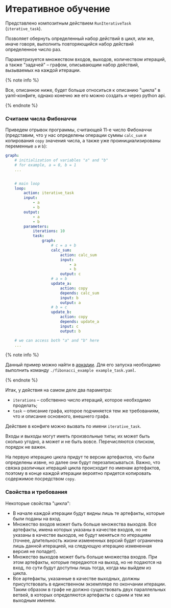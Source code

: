 # Итеративное обучение

Представлено композитным действием `RunIterativeTask` (`iterative_task`).

Позволяет обернуть определенный набор действий в цикл, или же, иначе говоря, выполнить повторяющийся набор действий определенное число раз.

Параметризуется множеством входов, выходов, количеством итераций, а также "задачей" &ndash; графом, описывающим набор действий, вызываемых на каждой итерации.

{% note info %}

Все, описанное ниже, будет больше относиться к описанию "цикла" в yaml-конфиге, однако конечно же его можно создать и через python api.

{% endnote %}

### Считаем числа Фибоначчи

Приведем отрывок программы, считающей 11-е число Фибоначчи (представим, что у нас определены операции суммы `calc_sum` и копирования `copy` значения числа, а также уже проинициализированы переменные `a` и `b`):

```yaml
graph:
    # initialization of variables "a" and "b"
    # for example, a = 0, b = 1
    ...


    # main loop
    loop:
        action: iterative_task
        input:
            - a
            - b
        output:
            - a
            - b
        parameters:
            iterations: 10
            task:
                graph:
                    # c = a + b
                    calc_sum:
                        action: calc_sum
                        input:
                            - a
                            - b
                        output: c
                    # a = b
                    update_a:
                        action: copy
                        depends: calc_sum
                        input: b
                        output: a
                    # b = c
                    update_b:
                        action: copy
                        depends: update_a
                        input: c
                        output: b

    # we can access both "a" and "b" here
    ...
```

{% note info %}

Данный пример можно найти в [аркадии](https://a.yandex-team.ru/arc_vcs/ads/libs/tenfifty/bin/example_programs/fibonacci). Для его запуска необходимо выполнить команду `./fibonacci_example example_task.yaml`.

{% endnote %}

Итак, у действия на самом деле два параметра:
* `iterations` &ndash; собственно число итераций, которое необходимо проделать;
* `task` &ndash; описание графа, которое подчиняется тем же требованиям, что и описание основного, внешнего графа.

Действие в конфиге можно вызвать по имени `iterative_task`.

Входы и выходы могут иметь произвольные типы; их может быть сколько угодно, а может и не быть вовсе. Перечисляются списком, порядок не важен.

На первую итерацию цикла придут те версии артефактов, что были определены извне, но далее они будут перезаписываться. Важно, что связка различных итераций цикла происходит по именам артефактов, поэтому в конце каждой итерации вероятно придется копировать содержимое посредством `copy`.


### Свойства и требования
Некоторые свойства "цикла":
* В начале каждой итерации будут видны лишь те артефакты, которые были поданы на вход.
* Множество входов может быть больше множества выходов. Все артефакты, имена которых указаны в качестве входов, но не указаны в качестве выходов, не будут меняться по итерациям (точнее, длительность жизни измененных версий будет ограничена лишь данной итерацией, на следующую итерацию измененная версия не попадет).
* Множество выходов может быть больше множества входов. При этом артефакты, которые передаются на выход, но не подаются на вход, по сути будут доступны лишь тогда, когда мы выйдем из цикла.
* Все артефакты, указанные в качестве выходных, должны присутствовать в единственном экземпляре по окончании итерации. Таким образом в графе не должно существовать двух параллельных ветвей, в которых определяются артефакты с одним и тем же выходным именем.
